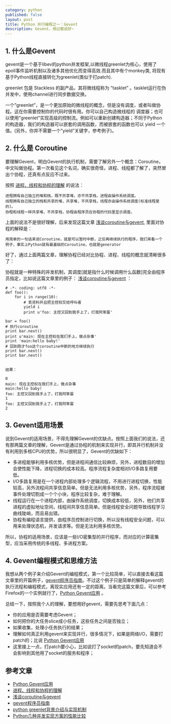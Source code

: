 ```yaml
---
category: python
published: false
layout: post
title: Python 并行编程之一：Gevent    
description: Gevent，用过都说好~
---    
```



## 
## 1. 什么是Gevent

gevent是一个基于libev的python并发框架,以微线程greenlet为核心，使用了epoll事件监听机制以及诸多其他优化而变得高效.而且其中有个monkey类, 将现有基于Python线程直接转化为greenlet(类似于打patch).

greenlet 包是 Stackless 的副产品，其将微线程称为 “tasklet” 。tasklet运行在伪并发中，使用channel进行同步数据交换。

一个”greenlet”，是一个更加原始的微线程的概念，但是没有调度，或者叫做协程。这在你需要控制你的代码时很有用。你可以自己构造微线程的 调度器；也可以使用”greenlet”实现高级的控制流。例如可以重新创建构造器；不同于Python的构造器，我们的构造器可以嵌套的调用函数，而被嵌套的函数也可以 yield 一个值。(另外，你并不需要一个”yield”关键字，参考例子)。


## 2. 什么是 Coroutine

要理解Gevent，明白Gevent的执行机制，需要了解另外一个概念：Coroutine，中文叫做协程。第一次看见这个名词，确实很奇怪，进程、线程都了解了，突然冒出个协程，还真有点反应不过来。  

按照 [进程、线程和协程的理解](http://blog.leiqin.info/2012/12/02/%E8%BF%9B%E7%A8%8B%E3%80%81%E7%BA%BF%E7%A8%8B%E5%92%8C%E5%8D%8F%E7%A8%8B%E7%9A%84%E7%90%86%E8%A7%A3.html) 的说法：   

```
进程拥有自己独立的堆和栈，既不共享堆，亦不共享栈，进程由操作系统调度。
线程拥有自己独立的栈和共享的堆，共享堆，不共享栈，线程亦由操作系统调度(标准线程是的)。
协程和线程一样共享堆，不共享栈，协程由程序员在协程的代码里显示调度。
```

上面的说法不是很好理解，后来发现这篇文章 [浅谈coroutine与gevent](http://blog.ez2learn.com/2010/07/17/talk-about-coroutine-and-gevent/), 里面对协程的解释是：  

```
用简单的一句话来说Coroutine，就是可以暂时中断，之后再继续执行的程序，我们来看一个例子，事实上Python就有最基础的Coroutine，也就是generator
``` 

好了，通过上面两篇文章，理解协程已经对比协程、进程、线程的概念就清晰很多了：  

协程就是一种特殊的并发机制，其调度[就是指什么时候调用什么函数]完全由程序员指定，比如说这篇文章里的例子：  [浅谈coroutine与gevent](http://blog.ez2learn.com/2010/07/17/talk-about-coroutine-and-gevent/) ：    

```
# -*- coding: utf8 -*-
def foo():
    for i in range(10):
        # 丢资料并且把主控权交给呼叫者
        yield i
        print u'foo: 主控又回到我手上了，打我阿笨蛋'

bar = foo()
# 执行coroutine
print bar.next()
print u'main: 现在主控权在我们手上，做点杂事'
print 'main:hello baby!'
# 回到刚才foo这个coroutine中断的地方继续执行
print bar.next()
print bar.next()


结果：

0
main: 现在主控权在我们手上，做点杂事
main:hello baby!
foo: 主控又回到我手上了，打我阿笨蛋
1
foo: 主控又回到我手上了，打我阿笨蛋
2
```   

## 3. Gevent适用场景  

说到Gevent的适用场景，不得先理解Gevent的优缺点。按照上面我们的说法，还有那两篇文章的理解，Gevent是通过协程的机制来实现并行，即其并行机制并没有利用到多核CPU的优势，所以很明显了，Gevent的优缺如下：    

- 多进程能够利用多核优势，但是进程间通信比较麻烦，另外，进程数目的增加会使性能下降，进程切换的成本较高。程序流程复杂度相对I/O多路复用要低。  
- I/O多路复用是在一个进程内部处理多个逻辑流程，不用进行进程切换，性能较高，另外流程间共享信息简单。但是无法利用多核优势，另外，程序流程被事件处理切割成一个个小块，程序比较复杂，难于理解。   
- 线程运行在一个进程内部，由操作系统调度，切换成本较低，另外，他们共享进程的虚拟地址空间，线程间共享信息简单。但是线程安全问题导致线程学习曲线陡峭，而且易出错。  
- 协程有编程语言提供，由程序员控制进行切换，所以没有线程安全问题，可以用来处理状态机，并发请求等。但是无法利用多核优势。   

所以，协程的适用场景，应该是一些I/O密集型的并行程序，而对应的计算密集型，应当采用传统的多线程、多进程方案。   

## 4. Gevent编程模式和思维方法   

我想从两个例子来介绍Gevent的编程模式，第一个比较简单，可以直接去看这篇文章里的开篇例子，[gevent程序员指南](http://xlambda.com/gevent-tutorial/#)。不过这个例子只是简单的解释gevent的执行流程和编程模式，离现实应用还有一定的距离。当看完这篇文章后，可以参考Firefox的一个实例就行了，[Python Gevent应用](http://www.firefoxbug.com/index.php/archives/2750/) 。

总结一下，按照我个人的理解，要想用好gevent，需要先思考下面几点：

- 你的应用是否需要考虑Gevent；   
- 如何把你的大任务slice成小任务，这些任务之间是否独立；   
- 如果收集，处理小任务执行的结果；
- 理解如何真正利用gevent来实现并行，很多情况下，如果是网络I/O，需要打patch的；比说 [Python Gevent应用](http://www.firefoxbug.com/index.php/archives/2750/)   
- 这里接上一点，打patch要小心，比如说打了socket的patch，要先知道会不会影响到其他用了socket的服务和程序；   


## 参考文章   

- [Python Gevent应用](http://www.firefoxbug.com/index.php/archives/2750/)    
- [进程、线程和协程的理解](http://blog.leiqin.info/2012/12/02/%E8%BF%9B%E7%A8%8B%E3%80%81%E7%BA%BF%E7%A8%8B%E5%92%8C%E5%8D%8F%E7%A8%8B%E7%9A%84%E7%90%86%E8%A7%A3.html)    
- [浅谈coroutine与gevent](http://blog.ez2learn.com/2010/07/17/talk-about-coroutine-and-gevent/)    
- [gevent程序员指南](http://xlambda.com/gevent-tutorial/#)    
- [python greenlet背景介绍与实现机制](http://blog.jobbole.com/77240/)
- [Python几种并发实现方案的性能比较](http://www.elias.cn/Python/PyConcurrency?from=Develop.PyConcurrency)


